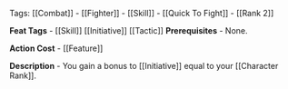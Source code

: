 Tags: [[Combat]] - [[Fighter]] - [[Skill]] - [[Quick To Fight]] - [[Rank 2]]

**Feat Tags** - [[Skill]] [[Initiative]] [[Tactic]]
**Prerequisites** - None.

**Action Cost** - [[Feature]] 

**Description** - You gain a bonus to [[Initiative]] equal to your [[Character Rank]].

